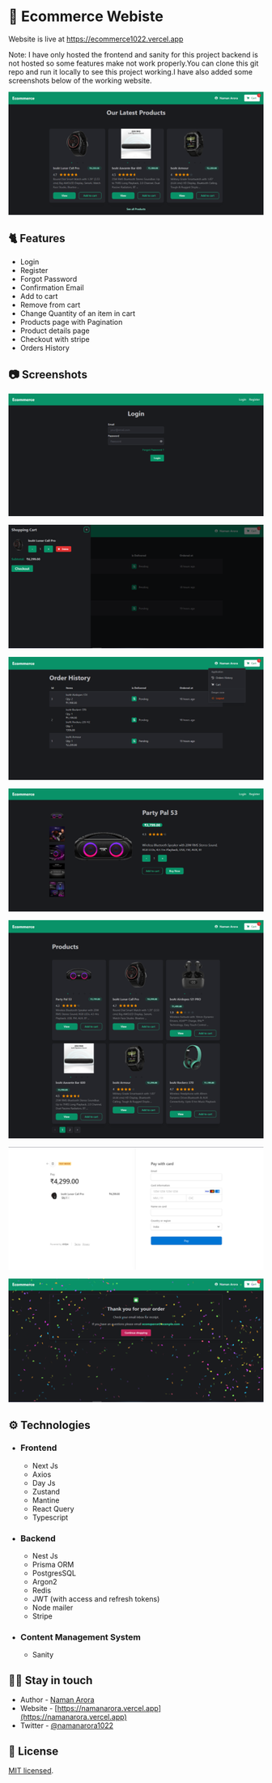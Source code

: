 # 🛒 Ecommerce Webiste

Website is live at https://ecommerce1022.vercel.app

Note: I have only hosted the frontend and sanity for this project backend is not hosted so some features make not work properly.You can clone this git repo and run it locally to see this project working.I have also added some screenshots below of the working website.

![Home](./assets/home.png)

## 🐈 Features

-   Login
-   Register
-   Forgot Password
-   Confirmation Email
-   Add to cart
-   Remove from cart
-   Change Quantity of an item in cart
-   Products page with Pagination
-   Product details page
-   Checkout with stripe
-   Orders History

## 📷 Screenshots

![Image](./assets/login.png)

![Image](./assets/cart.png)

![Image](./assets/orders.png)

![Image](./assets/product_details.png)

![Image](./assets/products.png)

![Image](./assets/stripe.png)

![Image](./assets/success.png)

## ⚙ Technologies

-   ### Frontend
    -   Next Js
    -   Axios
    -   Day Js
    -   Zustand
    -   Mantine
    -   React Query
    -   Typescript
-   ### Backend
    -   Nest Js
    -   Prisma ORM
    -   PostgresSQL
    -   Argon2
    -   Redis
    -   JWT (with access and refresh tokens)
    -   Node mailer
    -   Stripe
-   ### Content Management System
    -   Sanity

## 🙋‍♂️ Stay in touch

-   Author - [Naman Arora](https://namanarora.vercel.app)
-   Website - [https://namanarora.vercel.app](https://namanarora.vercel.app)
-   Twitter - [@namanarora1022](https://twitter.com/namanarora1022)

## 📝 License

[MIT licensed](LICENSE).

